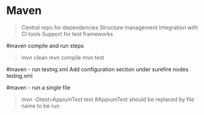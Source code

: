 # Maven
> Central repo for dependencies
> Structure management
> Integration with CI tools
> Support for test frameworks

#maven compile and run steps
> mvn clean
> mvn compile
> mvn test

#maven - run testng.xml
Add configuration section under surefire nodes
<configuration>
    <suiteXmlFiles>
		<suiteXmlFile>testng.xml</suiteXmlFile> <!-- This should be the path of the xml file -->
	</suiteXmlFiles>
</configuration>

#maven - run a single file
> mvn -Dtest=AppiumTest test #AppiumTest should be replaced by file name to be run
